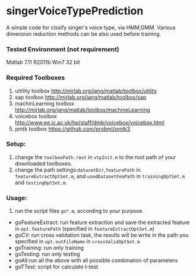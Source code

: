 # singerVoiceTypePrediction
A simple code for clssify singer's voice type, via HMM,GMM. 
Various dimension reduction methods can be also used before training.

### Tested Environment (not requirement)
Matlab 7.11 R2011b
Win7 32 bit
### Required Toolboxes
1. utitlity toolbox http://mirlab.org/jang/matlab/toolbox/utility
2. sap toolbox http://mirlab.org/jang/matlab/toolbox/sap
3. machinLearning toolbox http://mirlab.org/jang/matlab/toolbox/machineLearning
4. voicebox toolbox http://www.ee.ic.ac.uk/hp/staff/dmb/voicebox/voicebox.html
5. pmtk toolbox https://github.com/probml/pmtk3
### Setup: 
1. change the ```toolboxPath.root``` in ```vtpInit.m``` to the root path of your downloaded toolboxes. 
2. change the path settings:```datasetDir```,```featurePath``` in ```featureExtractOptSet.m```, and ```usedDatasetFeaPath``` in ```trainingOptSet.m``` and ```testingOptSet.m```. 
### Usage:
1. run the script files ```go*.m```, according to your purpose.
  * goFeatureExtract: run feature extraction and save the extracted feature in ```opt.featurePath``` (specified in ```featureExtractOptSet.m```)
  * goCV: run cross validation task, the results will be write in the path you specified in ```opt.outFileName``` in ```crossValidOptSet.m```
  * goTraining: run only training
  * goTesting: run only testing
  * goAll:run all the above with all possible combination of parameters
  * goTTest: script for calculate t-test
